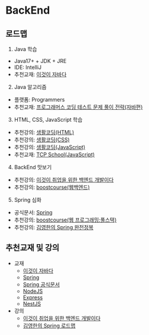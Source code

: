 # BackEnd

## 로드맵

1) Java 학습
- Java17+ + JDK + JRE 
- IDE: IntelliJ
- 추천교재: [이것이 자바다](https://product.kyobobook.co.kr/detail/S000212853100)
2) Java 알고리즘
- 플랫폼: Programmers
- 추천교재: [프로그래머스 코딩 테스트 문제 풀이 전략(자바편)](https://product.kyobobook.co.kr/detail/S000200928002)
3) HTML, CSS, JavaScript 학습
- 추천강의: [생활코딩(HTML)](https://opentutorials.org/course/3084)
- 추천강의: [생활코딩(CSS)](https://opentutorials.org/course/3086)
- 추천강의: [생활코딩(JavaScript)](https://opentutorials.org/course/3085)
- 추천교재: [TCP School(JavaScript)](https://tcpschool.com/javascript/intro)
4) BackEnd 맛보기
- 추천강의: [이것이 취업을 위한 백엔드 개발이다](https://www.youtube.com/playlist?list=PLVsNizTWUw7FBMFX9pezh5Gxg5AtNmoMv)
- 추천강의: [boostcourse(웹백엔드)](https://www.boostcourse.org/web326)
5) Spring 심화
- 공식문서: [Spring](https://spring.io/guides)
- 추천강의: [boostcourse(웹 프로그래밍:풀스택)](https://www.boostcourse.org/web316)
- 추천강의: [김영한의 Spring 완전정복](https://www.inflearn.com/roadmaps/373?srsltid=AfmBOooV4UB_NcrMQI_53p1sIFCy4aIsZfN6zMZublQSGzNZi6n8AnFu#course-detail)

## 추천교재 및 강의
- 교재
  - [이것이 자바다](https://product.kyobobook.co.kr/detail/S000212853100)
  - [Spring]()
  - [Spring 공식문서](https://spring.io/)
  - [NodeJS](https://nodejs.org/ko)
  - [Express](https://expressjs.com/)
  - [NestJS](https://nestjs.com/)
- 강의
  - [이것이 취업을 위한 백엔드 개발이다](https://www.youtube.com/playlist?list=PLVsNizTWUw7FBMFX9pezh5Gxg5AtNmoMv)
  - [김영한의 Spring 로드맵](https://www.inflearn.com/roadmaps/373)
 
